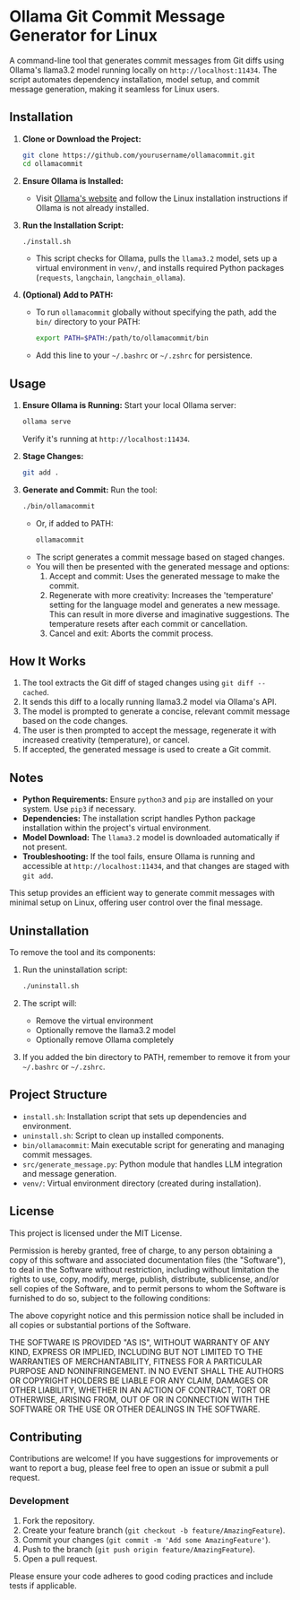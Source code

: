 # Ollama Git Commit Message Generator for Linux

A command-line tool that generates commit messages from Git diffs using Ollama's llama3.2 model running locally on `http://localhost:11434`. The script automates dependency installation, model setup, and commit message generation, making it seamless for Linux users.

## Installation

1. **Clone or Download the Project:**
   ```bash
   git clone https://github.com/yourusername/ollamacommit.git
   cd ollamacommit
   ```

2. **Ensure Ollama is Installed:**
   - Visit [Ollama's website](https://ollama.com) and follow the Linux installation instructions if Ollama is not already installed.

3. **Run the Installation Script:**
   ```bash
   ./install.sh
   ```
   - This script checks for Ollama, pulls the `llama3.2` model, sets up a virtual environment in `venv/`, and installs required Python packages (`requests`, `langchain`, `langchain_ollama`).

4. **(Optional) Add to PATH:**
   - To run `ollamacommit` globally without specifying the path, add the `bin/` directory to your PATH:
     ```bash
     export PATH=$PATH:/path/to/ollamacommit/bin
     ```
   - Add this line to your `~/.bashrc` or `~/.zshrc` for persistence.

## Usage

1. **Ensure Ollama is Running:**
   Start your local Ollama server:
   ```bash
   ollama serve
   ```
   Verify it's running at `http://localhost:11434`.

2. **Stage Changes:**
   ```bash
   git add .
   ```

3. **Generate and Commit:**
   Run the tool:
   ```bash
   ./bin/ollamacommit
   ```
   - Or, if added to PATH:
     ```bash
     ollamacommit
     ```
   - The script generates a commit message based on staged changes.
   - You will then be presented with the generated message and options:
     1. Accept and commit: Uses the generated message to make the commit.
     2. Regenerate with more creativity: Increases the 'temperature' setting for the language model and generates a new message. This can result in more diverse and imaginative suggestions. The temperature resets after each commit or cancellation.
     3. Cancel and exit: Aborts the commit process.

## How It Works

1. The tool extracts the Git diff of staged changes using `git diff --cached`.
2. It sends this diff to a locally running llama3.2 model via Ollama's API.
3. The model is prompted to generate a concise, relevant commit message based on the code changes.
4. The user is then prompted to accept the message, regenerate it with increased creativity (temperature), or cancel.
5. If accepted, the generated message is used to create a Git commit.

## Notes

- **Python Requirements:** Ensure `python3` and `pip` are installed on your system. Use `pip3` if necessary.
- **Dependencies:** The installation script handles Python package installation within the project's virtual environment.
- **Model Download:** The `llama3.2` model is downloaded automatically if not present.
- **Troubleshooting:** If the tool fails, ensure Ollama is running and accessible at `http://localhost:11434`, and that changes are staged with `git add`.  

This setup provides an efficient way to generate commit messages with minimal setup on Linux, offering user control over the final message.

## Uninstallation

To remove the tool and its components:

1. Run the uninstallation script:
   ```bash
   ./uninstall.sh
   ```

2. The script will:
   - Remove the virtual environment
   - Optionally remove the llama3.2 model
   - Optionally remove Ollama completely

3. If you added the bin directory to PATH, remember to remove it from your `~/.bashrc` or `~/.zshrc`.

## Project Structure

- `install.sh`: Installation script that sets up dependencies and environment.
- `uninstall.sh`: Script to clean up installed components.
- `bin/ollamacommit`: Main executable script for generating and managing commit messages.
- `src/generate_message.py`: Python module that handles LLM integration and message generation.
- `venv/`: Virtual environment directory (created during installation).

## License

This project is licensed under the MIT License.

Permission is hereby granted, free of charge, to any person obtaining a copy
of this software and associated documentation files (the "Software"), to deal
in the Software without restriction, including without limitation the rights
to use, copy, modify, merge, publish, distribute, sublicense, and/or sell
copies of the Software, and to permit persons to whom the Software is
furnished to do so, subject to the following conditions:

The above copyright notice and this permission notice shall be included in all
copies or substantial portions of the Software.

THE SOFTWARE IS PROVIDED "AS IS", WITHOUT WARRANTY OF ANY KIND, EXPRESS OR
IMPLIED, INCLUDING BUT NOT LIMITED TO THE WARRANTIES OF MERCHANTABILITY,
FITNESS FOR A PARTICULAR PURPOSE AND NONINFRINGEMENT. IN NO EVENT SHALL THE
AUTHORS OR COPYRIGHT HOLDERS BE LIABLE FOR ANY CLAIM, DAMAGES OR OTHER
LIABILITY, WHETHER IN AN ACTION OF CONTRACT, TORT OR OTHERWISE, ARISING FROM,
OUT OF OR IN CONNECTION WITH THE SOFTWARE OR THE USE OR OTHER DEALINGS IN THE
SOFTWARE.

## Contributing

Contributions are welcome! If you have suggestions for improvements or want to report a bug, please feel free to open an issue or submit a pull request.

### Development
1. Fork the repository.
2. Create your feature branch (`git checkout -b feature/AmazingFeature`).
3. Commit your changes (`git commit -m 'Add some AmazingFeature'`).
4. Push to the branch (`git push origin feature/AmazingFeature`).
5. Open a pull request.

Please ensure your code adheres to good coding practices and include tests if applicable.

